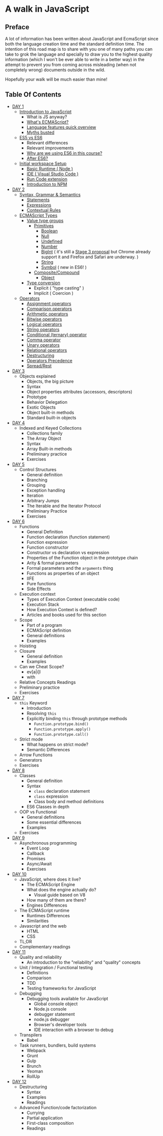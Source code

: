 # A walk in JavaScript

## Preface

A lot of information has been written about JavaScript and EcmaScript since both the language creation time and the standard definition time.
The intention of this road map is to share with you one of many paths you can take to grok the language and specially to draw you to the highest quality information  (which I won't be ever able to write in a better way) in the attempt to prevent you from coming across misleading (when not completely wrong) documents outside in the wild.

Hopefully your walk will be much easier than mine!

## Table Of Contents

- [DAY 1](/day_01.md)
  - [Introduction to JavaScript](/day_01.md#introduction-to-javascript)
    - What is JS anyway?
    - [What's ECMAScript?](/day_01.md#but-what-is-ecma)
    - [Language features quick overview](/day_01.md#languages-features-quick-overview)
    - [Myths busted](/day_01.md#myths-busted)
  - [ES5 vs ES6](/day_01.md#es5-vs-es6)
    - Relevant differences
    - Relevant improvements
    - [Why are we using ES6 in this course?](/day_01.md#why-are-we-using-es6-in-this-course)
    - [After ES6?](/day_01.md#after-es6)
  - [Initial workspace Setup](/day_01.md#initial-workspace-setup)
    - [Basic Runtime ( Node )](https://nodejs.org/en/)
    - [IDE ( Visual Studio Code )](https://code.visualstudio.com/)
    - [Run Code extension](/day_01.md#initial-workspace-setup)
    - [Introduction to NPM](https://docs.npmjs.com/about-npm/)
- [DAY 2](/day_02.md)
  - [Syntax, Grammar & Semantics](/day_02.md#syntax-grammar--semantics)
    - [Statements](/day_02.md#statements)
    - [Expressions](/day_02.md#expressions)
    - [Contextual Rules](/day_02.md#semantics)
  - [ECMAScript Types](/day_02.md#ecmascript-types)
    - [Value type groups](/day_02.md#value-type-groups)
      - [Primitives](https://en.wikipedia.org/wiki/Primitive_data_type)
        - [Boolean](https://developer.mozilla.org/en-US/docs/Web/JavaScript/Data_structures#Boolean_type)
        - [Null](https://developer.mozilla.org/en-US/docs/Web/JavaScript/Data_structures#Null_type)
        - [Undefined](https://developer.mozilla.org/en-US/docs/Web/JavaScript/Data_structures#Undefined_type)
        - [Number](https://developer.mozilla.org/en-US/docs/Web/JavaScript/Data_structures#Number_type)
        - [BigInt](https://developer.mozilla.org/en-US/docs/Web/JavaScript/Data_structures#BigInt_type) ( it's still a [Stage 3 proposal](https://github.com/tc39/proposal-bigint) but Chrome already support it and Firefox and Safari are underway. )
        - [String](https://developer.mozilla.org/en-US/docs/Web/JavaScript/Data_structures#String_type)
        - [Symbol](https://developer.mozilla.org/en-US/docs/Web/JavaScript/Data_structures#Symbol_type) ( new in ES6! )
      - [Composite/Compound](/day_02.md#compositecompound)
        - [Object](https://developer.mozilla.org/en-US/docs/Web/JavaScript/Data_structures#Objects)
    - [Type conversion](/day_02.md#type-conversion)
      - Explicit ( "type casting" )
      - Implicit ( Coercion )
  - [Operators](/day_02.md#operators)
    - [Assignment operators](https://developer.mozilla.org/en-US/docs/Web/JavaScript/Guide/Expressions_and_Operators#Assignment)
    - [Comparison operators](https://developer.mozilla.org/en-US/docs/Web/JavaScript/Guide/Expressions_and_Operators#Comparison)
    - [Arithmetic operators](https://developer.mozilla.org/en-US/docs/Web/JavaScript/Guide/Expressions_and_Operators#Arithmetic)
    - [Bitwise operators](https://developer.mozilla.org/en-US/docs/Web/JavaScript/Guide/Expressions_and_Operators#Arithmetic)
    - [Logical operators](https://developer.mozilla.org/en-US/docs/Web/JavaScript/Guide/Expressions_and_Operators#Logical)
    - [String operators](https://developer.mozilla.org/en-US/docs/Web/JavaScript/Guide/Expressions_and_Operators#String)
    - [Conditional (ternary) operator](https://developer.mozilla.org/en-US/docs/Web/JavaScript/Guide/Expressions_and_Operators#Conditional)
    - [Comma operator](https://developer.mozilla.org/en-US/docs/Web/JavaScript/Guide/Expressions_and_Operators#Comma)
    - [Unary operators](https://developer.mozilla.org/en-US/docs/Web/JavaScript/Guide/Expressions_and_Operators#Unary)
    - [Relational operators](https://developer.mozilla.org/en-US/docs/Web/JavaScript/Guide/Expressions_and_Operators#Relational)
    - [Destructuring](https://developer.mozilla.org/en-US/docs/Web/JavaScript/Reference/Operators/Destructuring_assignment)
    - [Operators Precedence](/day_02.md#operators-precedence)
    - [Spread/Rest](/day_02.md#the-case-of-the---spreadrest-operator-)
- [DAY 3](/day_03.md)
  - Objects explained
    - Objects, the big picture
    - Syntax
    - Object properties attributes (accessors, descriptors)
    - Prototype
    - Behavior Delegation
    - Exotic Objects
    - Object built-in methods
    - Standard built-in objects
- [DAY 4](/day_04.md)
  - Indexed and Keyed Collections
    - Collections family
    - The Array Object
    - Syntax
    - Array Built-in methods
    - Preliminary practice
    - Exercises
- [DAY 5](/day_05.md)
  - Control Structures
    - General definition
    - Branching
    - Grouping
    - Exception handling
    - Iteration
    - Arbitrary Jumps
    - The Iterable and the Iterator Protocol
    - Preliminary Practice
    - Exercises
- [DAY 6](/day_06.md)
  - Functions
    - General Definition
    - Function declaration (function statement)
    - Function expression
    - Function constructor
    - Constructor vs declaration vs expression
    - Properties of the Function object in the prototype chain
    - Arity & formal parameters
    - Formal parameters and the `arguments` thing
    - Functions as properties of an object
    - IIFE
    - Pure functions
    - Side Effects
  - Execution context
    - Types of Execution Context (executable code)
    - Execution Stack
    - How Execution Context is defined?
    - Articles and books used for this section
  - Scope
    - Part of a program
    - ECMAScript definition
    - General definitions
    - Examples
  - Hoisting
  - Closure
    - General definition
    - Examples
  - Can we Cheat Scope?
    - ev[a|i]l
    - with
  - Relative Concepts Readings
  - Preliminary practice
  - Exercises
- [DAY 7](/day_07.md)
  - `this` Keyword
    - Introduction
    - Resolving `this`
    - Explicitly binding `this` through prototype methods
      - `Function.prototype.bind()`
      - `Function.prototype.apply()`
      - `Function.prototype.call()`
  - Strict mode
    - What happens on strict mode?
    - Semantic Differences
  - Arrow Functions
  - Generators
  - Exercises
- [DAY 8](/day_08.md)
  - Classes
    - General definition
    - Syntax
      - `class` declaration statement
      - `class` expression
      - Class body and method definitions
    - ES6 Classes in depth
  - OOP vs Functional
    - General definitions
    - Some essential differences
    - Examples
  - Exercises
- [DAY 9](/day_09.md)
  - Asynchronous programming
    - Event Loop
    - Callback
    - Promises
    - Async/Await
    - Exercises
- [DAY 10](/day_10.md)
  - JavaScript, where does it live?
    - The ECMAScript Engine
    - What does the engine actually do?
      - Visual guide based on V8
    - How many of them are there?
    - Engines Differences
  - The ECMAScript runtime
    - Runtimes Differences
    - Similarities
  - Javascript and the web
    - HTML
    - CSS
  - TL;DR
  - Complementary readings
- [DAY 11](/day_11.md)
  - Quality and reliability
    - An introduction to the "reliability" and "quality" concepts
  - Unit / Integration / Functional testing
    - Definitions
    - Comparison
    - TDD
    - Testing frameworks for JavaScript
  - Debugging
    - Debugging tools available for JavaScript
      - Global console object
      - Node.js console
      - debugger statement
      - node.js debugger
      - Browser's developer tools
      - IDE interaction with a browser to debug
  - Transpilers
    - Babel
  - Task runners, bundlers, build systems
    - Webpack
    - Grunt
    - Gulp
    - Brunch
    - Yeoman
    - RollUp
- [DAY 12](/day_12.md)
  - Destructuring
    - Syntax
    - Examples
    - Readings
  - Advanced Function/code factorization
    - Currying
    - Partial application
    - First-class composition
    - Readings
